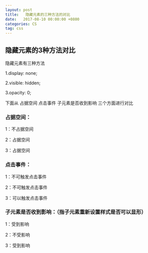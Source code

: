 ```yaml
---
layout: post
title:   隐藏元素的三种方法的对比
date:   2017-08-10 00:00:00 +0800
categories: CS
tag: css
---
```


## 隐藏元素的3种方法对比

隐藏元素有三种方法

1.display: none;

2.visible: hidden;

3.opacity: 0;

下面从 占据空间  点击事件  子元素是否收到影响  三个方面进行对比

### 占据空间：

1：不占据空间

2：占据空间

3：占据空间

### 点击事件：

1：不可触发点击事件

2：不可触发点击事件

3：可以触发点击事件

### 子元素是否收到影响：（指子元素重新设置样式是否可以显形）

1：受到影响

2：不受影响

3：受到影响

